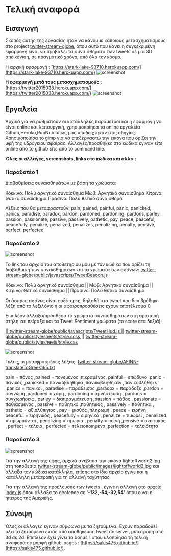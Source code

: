 # Τελική αναφορά 

## Εισαγωγή
Σκοπός αυτής της εργασίας ήταν να κάνουμε κάποιους μετασχηματισμούς στο project [twitter-stream-globe](https://github.com/ioniodi/twitter-stream-globe), όπου αυτό που κάνει η συγκεκριμένη εφαρμογή είναι να προβάλει τα συναισθήματα των tweets σε μια 3D απεικόνιση, σε πραγματικό χρόνο, από όλο τον κόσμο. 
  
  
Η αρχική εφαρμογή : [https://stark-lake-93710.herokuapp.com/](https://stark-lake-93710.herokuapp.com/)
![screenshot](https://raw.githubusercontent.com/sakis475/cscw/4%CE%BF-%CE%A0%CE%B1%CF%81%CE%B1%CE%B4%CE%BF%CF%84%CE%AD%CE%BF/projects/2015038/starklake93710.png)

**Η εφαρμογή μετά τους μετασχηματισμούς :**
[https://twitter2015038.herokuapp.com/](https://twitter2015038.herokuapp.com/)
![screenshot](https://raw.githubusercontent.com/sakis475/cscw/3%CE%BF-%CE%A0%CE%B1%CF%81%CE%B1%CE%B4%CE%BF%CF%84%CE%AD%CE%BF/projects/2015038/global3oparadoteo.png)

## Εργαλεία
Αρχικά για να ρυθμιστούν οι κατάλληλες παράμετροι και η εφαρμογή να είναι online και λειτουργική, χρησιμοποίησα τα online εργαλεία Github,Heroku,PubNub όπως μας υποδείχτηκαν στις οδηγίες.
Χρησιμοποίησα το gimp για να επεξεργαστώ την εικόνα που ορίζει την υφή της υδρόγειου σφαίρας.
Αλλαγές/προσθήκες στο κώδικα έγιναν είτε online από το github είτε από το command line.




**Όλες οι αλλαγές, screenshots, links στο κώδικα και άλλα :** 

### Παραδοτέο 1

Διαβαθμίσεις συναισθημάτων με βάση τα χρώματα:

Κόκκινο: Πολύ αρνητικό συναίσθημα
Μώβ: Αρνητικό συναίσθημα
Κίτρινο: Θετικό συναίσθημα
Πράσινο: Πολύ θετικό συναίσθημα

Λέξεις που θα μεταφραστούν: 
pain, pained, painful, panic, panicked, panics, paradise, paradox, pardon, pardoned, pardoning, pardons, parley, passion, passionate, passive, passively, pathetic, pay, peace, peaceful, peacefully, penalize, penalized, penalizes, penalizing, penalty, pensive, perfect, perfected

### Παραδοτέο 2

![screenshot](https://github.com/sakis475/cscw/blob/2o-%CE%A0%CE%B1%CF%81%CE%B1%CE%B4%CE%BF%CF%84%CE%AD%CE%BF/projects/2015038/%20color%20changed.png?raw=true)

Το link του αρχείο του αποθετηρίου μου με τον κώδικα που ορίζει τη διαβάθμιση των συναισθημάτων και τα χρώματα των ακτίνων:
[ twitter-stream-globe/public/javascripts/TweetBeacon.js
](https://github.com/sakis475/twitter-stream-globe/blob/2%CE%BF-%CE%A0%CE%B1%CF%81%CE%B1%CE%B4%CE%BF%CF%84%CE%AD%CE%BF%28%CE%B1%CE%BB%CE%BB%CE%B1%CE%B3%CE%AE-%CF%87%CF%81%CF%89%CE%BC%CE%AC%CF%84%CF%89%CE%BD-%29/public/javascripts/TweetBeacon.js)

Κόκκινο: Πολύ αρνητικό συναίσθημα || Μώβ: Αρνητικό συναίσθημα || Κίτρινο: Θετικό συναίσθημα || Πράσινο: Πολύ θετικό συναίσθημα

Οι άσπρες ακτίνες είναι ουδέτερες, δηλαδή  στα tweet που δεν βρέθηκε λέξη από το λεξιλόγιο ή οι αφαιροπροσθέσεις έχουν αποτέλεσμα 0.

Επιπλέον άλλαξα/πρόσθεσα τα χρώματα συναισθημάτων στη αριστερή στήλη και πείραξα και τα Tweet Sentiment χρώματα (το score στα δεξιά): 

||[ twitter-stream-globe/public/javascripts/TweetHud.js
](https://github.com/sakis475/twitter-stream-globe/blob/2%CE%BF-%CE%A0%CE%B1%CF%81%CE%B1%CE%B4%CE%BF%CF%84%CE%AD%CE%BF%28%CE%B1%CE%BB%CE%BB%CE%B1%CE%B3%CE%AE-%CF%87%CF%81%CF%89%CE%BC%CE%AC%CF%84%CF%89%CE%BD-%29/public/javascripts/TweetHud.js) 
||
[  twitter-stream-globe/public/stylesheets/style.scss
](https://github.com/sakis475/twitter-stream-globe/blob/2%CE%BF-%CE%A0%CE%B1%CF%81%CE%B1%CE%B4%CE%BF%CF%84%CE%AD%CE%BF(%CE%B1%CE%BB%CE%BB%CE%B1%CE%B3%CE%AE-%CF%87%CF%81%CF%89%CE%BC%CE%AC%CF%84%CF%89%CE%BD-)/public/stylesheets/style.scss) 
||
[   twitter-stream-globe/public/stylesheets/style.css 
](https://github.com/sakis475/twitter-stream-globe/blob/2%CE%BF-%CE%A0%CE%B1%CF%81%CE%B1%CE%B4%CE%BF%CF%84%CE%AD%CE%BF(%CE%B1%CE%BB%CE%BB%CE%B1%CE%B3%CE%AE-%CF%87%CF%81%CF%89%CE%BC%CE%AC%CF%84%CF%89%CE%BD-)/public/stylesheets/style.css)


![screenshot](https://github.com/sakis475/cscw/blob/2o-%CE%A0%CE%B1%CF%81%CE%B1%CE%B4%CE%BF%CF%84%CE%AD%CE%BF/projects/2015038/left%20hud.png?raw=true)

Τέλος, οι μεταφρασμένες λέξεις: [ twitter-stream-globe/AFINN-translateToGreek165.txt
](https://github.com/sakis475/twitter-stream-globe/blob/2%CE%BF-%CE%A0%CE%B1%CF%81%CE%B1%CE%B4%CE%BF%CF%84%CE%AD%CE%BF(%CE%BC%CE%B5%CF%84%CE%AC%CF%86%CF%81%CE%B1%CF%83%CE%B7-%CE%BB%CE%AD%CE%BE%CE%B5%CF%89%CE%BD-)/AFINN-translateToGreek165.txt)

pain = πόνος ,pained = πονεμένος ,πικραμένος, painful = επώδυνο ,panic = πανικός ,panicked = πανικοβλήθηκα ,πανικοβλήθηκαν ,πανικοβλήθηκε ,panics = πανικοί , paradise = παράδεισος ,paradox	= παράδοξο ,pardon = συγνώμη ,pardoned = χάρη , pardoning = αμνήστευση , pardons = συγχωρήσεις , parley = διαπραγμάτευση ,passion = πάθος , passionate = παθιασμένος , passive	= παθητικό ,παθητικός , passively = παθητικά , pathetic = αξιολύπητος , pay = μισθός ,πληρωμή , peace = ειρήνη , peaceful = ειρηνικός , peacefully = ειρηνικά , penalize = τιμωρεί , penalized = τιμωρούνται , penalizing = τιμωρία  , penalty	= ποινή  ,pensive = σκεπτικός  , perfect = τέλειο  , perfected = τελειοποιημένο ,perfection = τελειότητα 

### Παραδοτέο 3

![screenshot](https://raw.githubusercontent.com/sakis475/cscw/3%CE%BF-%CE%A0%CE%B1%CF%81%CE%B1%CE%B4%CE%BF%CF%84%CE%AD%CE%BF/projects/2015038/global3oparadoteo.png)


Για την αλλαγή της υφής, αρχικά ανέβασα την εικόνα lightoffworld2.jpg στη τοποθεσία  [twitter-stream-globe/public/images/lightoffworld2.jpg](https://github.com/sakis475/twitter-stream-globe/blob/3o-%CE%A0%CE%B1%CF%81%CE%B1%CE%B4%CE%BF%CF%84%CE%AD%CE%BF/public/images/lightoffworld2.jpg) και άλλαξα τον [κώδικα](https://github.com/sakis475/twitter-stream-globe/blob/3o-%CE%A0%CE%B1%CF%81%CE%B1%CE%B4%CE%BF%CF%84%CE%AD%CE%BF/public/javascripts/TwitterStreamGlobe.js) κατάλληλα, επίσης στο ίδιο αρχείο έγινε και η κατάλληλη μετατροπή για τη αλλαγή ταχύτητας.

Για την αλλαγή της προέλευσης των tweets , έγινε η αλλαγή στο αρχείο [index.js](https://github.com/sakis475/twitter-stream-globe/blob/3o-%CE%A0%CE%B1%CF%81%CE%B1%CE%B4%CE%BF%CF%84%CE%AD%CE%BF/tweet-publisher/index.js) όπου άλλαξα το geofence σε **'-132,-54,-32,54'** όπου είναι η ήπειρος της Αμερικής.


## Σύνοψη
Όλες οι αλλαγές έγιναν σύμφωνα με τα ζητούμενα. Έχουν παραδοθεί όλα τα ζητούμενα εκτός από αποθήκευση tweet σε server, μετατροπή από 3d σε 2d. Επιπλέον έχει γίνει το bonus 1 όπου υλοποίησα τη τελική αναφορά σε μορφή github-pages : [https://sakis475.github.io/](https://sakis475.github.io/).
